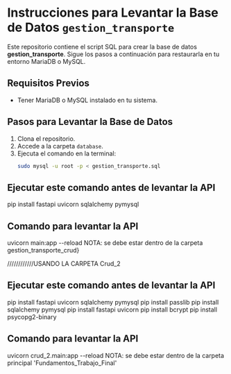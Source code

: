 # Instrucciones para Levantar la Base de Datos `gestion_transporte`

Este repositorio contiene el script SQL para crear la base de datos **gestion_transporte**. Sigue los pasos a continuación para restaurarla en tu entorno MariaDB o MySQL.

## Requisitos Previos

- Tener MariaDB o MySQL instalado en tu sistema.

## Pasos para Levantar la Base de Datos

1. Clona el repositorio.
2. Accede a la carpeta `database`.
3. Ejecuta el comando en la terminal:
   ```bash
   sudo mysql -u root -p < gestion_transporte.sql


## Ejecutar este comando antes de levantar la API
   pip install fastapi uvicorn sqlalchemy pymysql

## Comando para levantar la API
   uvicorn main:app --reload
   NOTA: se debe estar dentro de la carpeta gestion_transporte_crud}

////////////USANDO LA CARPETA Crud_2
## Ejecutar este comando antes de levantar la API
   pip install fastapi uvicorn sqlalchemy pymysql
   pip install passlib
   pip install sqlalchemy pymysql
   pip install fastapi uvicorn
   pip install bcrypt
   pip install psycopg2-binary
   ## Comando para levantar la API
   uvicorn crud_2.main:app --reload
   NOTA: se debe estar dentro de la carpeta principal 'Fundamentos_Trabajo_Final' 